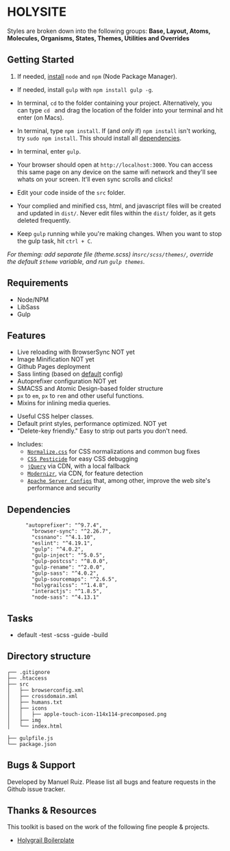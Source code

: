 
# HOLYSITE

Styles are broken down into the following groups: **Base, Layout, Atoms, Molecules, Organisms, States, Themes, Utilities and Overrides**

## Getting Started

1. If needed, [install](http://blog.nodeknockout.com/post/65463770933/how-to-install-node-js-and-npm) `node` and `npm` (Node Package Manager).
- If needed, install `gulp` with `npm install gulp -g`.

- In terminal, `cd` to the folder containing your project. Alternatively, you can type `cd ` and drag the location of the folder into your terminal and hit enter (on Macs).
- In terminal, type `npm install`. If (and _only_ if) `npm install` isn't working, try `sudo npm install`. This should install all [dependencies](#dependencies).
- In terminal, enter `gulp`.
- Your browser should open at `http://localhost:3000`. You can access this same page on any device on the same wifi network and they'll see whats on your screen. It'll even sync scrolls and clicks!
- Edit your code inside of the `src` folder.
- Your complied and minified css, html, and javascript files will be created and updated in `dist/`. Never edit files within the `dist/` folder, as it gets deleted frequently.
- Keep `gulp` running while you're making changes. When you want to stop the gulp task, hit `ctrl + C`.

_For theming: add separate file (theme.scss) in`src/scss/themes/`, override the default `$theme` variable, and run `gulp themes`._

## Requirements
- Node/NPM
- LibSass
- Gulp



## Features
- Live reloading with BrowserSync  NOT yet
- Image Minification    NOT yet
- Github Pages deployment
- Sass linting (based on [default](https://github.com/sasstools/sass-lint/blob/master/lib/config/sass-lint.yml) config)
- Autoprefixer configuration    NOT yet
- SMACSS and Atomic Design-based folder structure
- `px` to `em`, `px` to `rem` and other useful functions.
- Mixins for inlining media queries.
* Useful CSS helper classes.
* Default print styles, performance optimized.   NOT yet
* "Delete-key friendly." Easy to strip out parts you don't need.
- Includes:
  - [`Normalize.css`](https://necolas.github.com/normalize.css/)
    for CSS normalizations and common bug fixes
  - [`CSS Pesticide`](https://pesticide.io) for easy CSS debugging
  - [`jQuery`](https://jquery.com/) via CDN, with a local fallback
  - [`Modernizr`](http://modernizr.com/), via CDN, for feature
    detection
  - [`Apache Server Configs`](https://github.com/h5bp/server-configs-apache)
    that, among other, improve the web site's performance and security

## Dependencies
```
      "autoprefixer": "^9.7.4",
        "browser-sync": "^2.26.7",
        "cssnano": "^4.1.10",
        "eslint": "^4.19.1",
        "gulp": "^4.0.2",
        "gulp-inject": "^5.0.5",
        "gulp-postcss": "^8.0.0",
        "gulp-rename": "^2.0.0",
        "gulp-sass": "^4.0.2",
        "gulp-sourcemaps": "^2.6.5",
        "holygrailcss": "^1.4.8",
        "interactjs": "^1.8.5",
        "node-sass": "^4.13.1"

```

## Tasks

- default
  -test
  -scss
  -guide
  -build



## Directory structure

```
┌── .gitignore
├── .htaccess
├── src
│   ├── browserconfig.xml
│   ├── crossdomain.xml
│   ├── humans.txt
│   ├── icons
│   │   ├── apple-touch-icon-114x114-precomposed.png
│   ├── img
│   └── index.html

├── gulpfile.js
└── package.json
```

## Bugs & Support
Developed by Manuel Ruiz. Please list all bugs and feature requests in the Github issue tracker.

## Thanks & Resources

This toolkit is based on the work of the following fine people & projects.

- [Holygrail Boilerplate](https://github.com/holygrailcss/holygrail-boilerplate)

